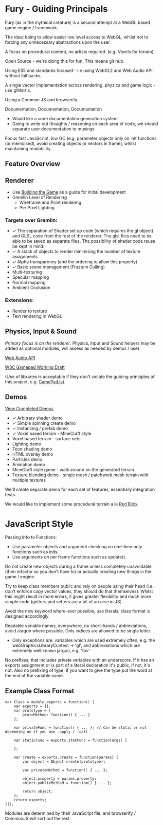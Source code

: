 # Fury - Guiding Principals

Fury (as in the mythical creature) is a second attempt at a WebGL based game engine / framework.

The ideal being to allow easier low level access to WebGL, whilst not to forcing any unnecessary abstractions upon the user.

A focus on procedural content, no artists required. (e.g. Voxels for terrain).

Open Source - we're doing this for fun. This means git hub.

Using ES5 and standards focused - i.e using WebGL2 and Web Audio API without fall backs.

A single vector implementation across rendering, physics and game logic - use glMatrix.

Using a Common JS and browserify.

Documentation, Documentation, Documentation
* Would like a code documentation generation system
* Going to write out thoughts / reasoning on each area of code, we should separate user documentation to musings

Focus fast JavaScript, low GC (e.g. parameter objects only on init functions (or memoised), avoid creating objects or vectors in frame), whilst maintaining readability.

## Feature Overview

## Renderer
* Use [Building the Game](https://github.com/toji/building-the-game) as a guide for initial development
* Gremlin Level of Rendering
	* Wireframe and Point rendering
	* Per Pixel Lighting

### Targets over Gremlin:
* ✓ The separation of Shader set up code (which requires the gl object) and GLSL code from the rest of the renderer.  The glsl files need to be able to be saved as separate files. The possibility of shader code reuse be kept in mind.
* ✓ A stack of objects to render minimising the number of texture assignments
* ✓ Alpha transparency (and the ordering to allow this properly)
* ✓ Basic scene management (Frustum Culling)
* Multi-texturing
* Specular mapping
* Normal mapping
* Ambient Occlusion

### Extensions:
* Render to texture
* Text rendering in WebGL

## Physics, Input & Sound
_Primary focus is on the renderer_. Physics, Input and Sound helpers may be added as optional modules, will assess as needed by demos / use).

[Web Audio API](http://www.html5rocks.com/en/tutorials/webaudio/intro/)

[W3C Gamepad Working Draft](http://www.w3.org/TR/gamepad/)

(Use of libraries is acceptable if they don't violate the guiding principles of this project, e.g. [GamePad.js](https://github.com/sgraham/gamepad.js/)).

## Demos
[View Completed Demos](http://delphic.me.uk/fury/demos/)
* ✓ Arbitrary shader demo
* ✓ Simple spinning create demo
* ✓ Instancing / prefab demo
* ✓ Voxel based terrain - MineCraft style
* Voxel based terrain - surface nets
* Lighting demo
* Toon shading demo
* HTML overlay demo
* Particles demo
* Animation demo
* MineCraft style game - walk around on the generated terrain
* Texture blending demo - single mesh / patchwork mesh terrain with multiple textures

We'll create separate demo for each set of features, essentially integration tests.

We would like to implement some procedural terrain a la [Red Blob](http://www-cs-students.stanford.edu/~amitp/game-programming/polygon-map-generation/).


# JavaScript Style

Passing Info to Functions:
* Use parameter objects and argument checking on one-time only functions such as inits.
* Use arguments on per frame functions such as update().

Do not create new objects during a frame unless completely unavoidable (then refactor so you don't have to) or actually creating new things in the game / engine.

Try to keep class members public and rely on people using their head (i.e. don't enforce copy vector values, they should do that themselves). Whilst this might result in more errors, it gives greater flexibility and much more simple code (getters and setters are a bit of an arse in JS).

Avoid the new keyword where-ever possible, use literals, class format is designed accordingly.

Readable variable names, everywhere, no short-hands / abbreviations, avoid Jargon where possible. Only indices are allowed to be single letter.
* Only exceptions are: variables which are used extremely often; e.g. the webGraphicsLibraryContext -> 'gl', and abbreviations which are extremely well known jargon, e.g. 'fov'

No prefixes, that includes private variables with an underscore. If it has an exports assignment or is part of a literal declaration it's public, if not, it's not. Also no prefixing of type, if you want to give the type put the word at the end of the variable name.

## Example Class Format

	var Class = module.exports = function() {
		var exports = {};
		var prototype = {
			protoMethod: function() { ... }
		};

		var privateFunc = function() { ... }; // Can be static or not depending on if you use .apply / .call

		var staticFunc = exports.statFunc = function(args) {

		};

		var create = exports.create = function(params) {
			var object = Object.create(prototype);

			var privateMethod = function() { ... };

			object.property = params.property;
			object.publicMethod = function() { ... };

			return object;
		};
		return exports;
	}();

Modules are determined by their JavaScript file, and browserify / CommonJS will sort out the rest.
